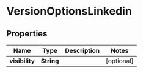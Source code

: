 

# VersionOptionsLinkedin


## Properties

| Name | Type | Description | Notes |
|------------ | ------------- | ------------- | -------------|
|**visibility** | **String** |  |  [optional] |



